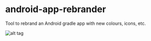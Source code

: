 # android-app-rebrander
Tool to rebrand an Android gradle app with new colours, icons, etc.

![alt tag](https://2hbo5g.dm2301.livefilestore.com/y3mb_SGn7UptdGDkf9-APvvN2HWUxR2PvJMTVrc4A04zpaHOn9Cg5EYPcs5f0xbB7XH5YKFMsf_EOW5Bpk3pGaMhCuom97gEN2sznicpoxcGUrPAxexElaGRQfcF9i9z60YAYSrO7uG3-3Rc2pSNsxB04vY3aeHR5NvBapbwYm2sRE?width=1602&height=1202&cropmode=none)
